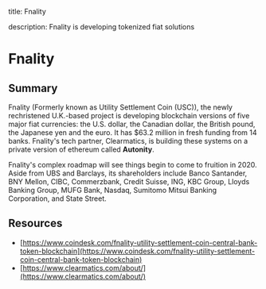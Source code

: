 title: Fnality

description: Fnality is developing tokenized fiat solutions

# Fnality

## Summary
Fnality (Formerly known as Utility Settlement Coin (USC)), the newly rechristened U.K.-based project is developing blockchain versions of five major fiat currencies: the U.S. dollar, the Canadian dollar, the British pound, the Japanese yen and the euro. It has $63.2 million in fresh funding from 14 banks. Fnality's tech partner, Clearmatics, is building these systems on a private version of ethereum called **Autonity**. 

Fnality's complex roadmap will see things begin to come to fruition in 2020. Aside from UBS and Barclays, its shareholders include Banco Santander, BNY Mellon, CIBC, Commerzbank, Credit Suisse, ING, KBC Group, Lloyds Banking Group, MUFG Bank, Nasdaq, Sumitomo Mitsui Banking Corporation, and State Street.

## Resources

* [https://www.coindesk.com/fnality-utility-settlement-coin-central-bank-token-blockchain](https://www.coindesk.com/fnality-utility-settlement-coin-central-bank-token-blockchain)
* [https://www.clearmatics.com/about/](https://www.clearmatics.com/about/)
